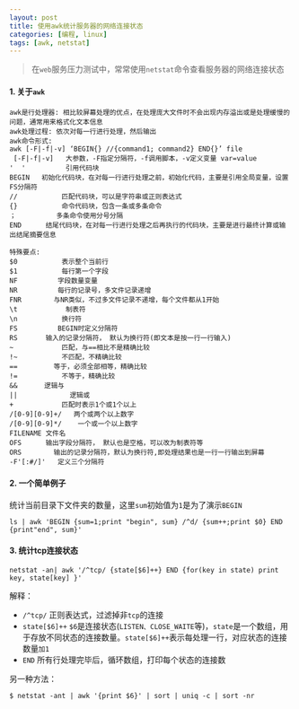 ```yaml
---
layout: post
title: 使用awk统计服务器的网络连接状态
categories: [编程, linux]
tags: [awk, netstat]
---
```


> 在`web`服务压力测试中，常常使用`netstat`命令查看服务器的网络连接状态

#### 1. 关于`awk`

```
awk是行处理器: 相比较屏幕处理的优点，在处理庞大文件时不会出现内存溢出或是处理缓慢的问题，通常用来格式化文本信息
awk处理过程: 依次对每一行进行处理，然后输出
awk命令形式:
awk [-F|-f|-v] ‘BEGIN{} //{command1; command2} END{}’ file
 [-F|-f|-v]   大参数，-F指定分隔符，-f调用脚本，-v定义变量 var=value
'  '          引用代码块
BEGIN   初始化代码块，在对每一行进行处理之前，初始化代码，主要是引用全局变量，设置FS分隔符
//           匹配代码块，可以是字符串或正则表达式
{}           命令代码块，包含一条或多条命令
；          多条命令使用分号分隔
END      结尾代码块，在对每一行进行处理之后再执行的代码块，主要是进行最终计算或输出结尾摘要信息
 
特殊要点:
$0           表示整个当前行
$1           每行第一个字段
NF          字段数量变量
NR          每行的记录号，多文件记录递增
FNR        与NR类似，不过多文件记录不递增，每个文件都从1开始
\t            制表符
\n           换行符
FS          BEGIN时定义分隔符
RS       输入的记录分隔符， 默认为换行符(即文本是按一行一行输入)
~            匹配，与==相比不是精确比较
!~           不匹配，不精确比较
==         等于，必须全部相等，精确比较
!=           不等于，精确比较
&&　     逻辑与
||             逻辑或
+            匹配时表示1个或1个以上
/[0-9][0-9]+/   两个或两个以上数字
/[0-9][0-9]*/    一个或一个以上数字
FILENAME 文件名
OFS      输出字段分隔符， 默认也是空格，可以改为制表符等
ORS        输出的记录分隔符，默认为换行符,即处理结果也是一行一行输出到屏幕
-F'[:#/]'   定义三个分隔符
```

#### 2. 一个简单例子

统计当前目录下文件夹的数量，这里`sum`初始值为`1`是为了演示`BEGIN`

```
ls | awk 'BEGIN {sum=1;print "begin", sum} /^d/ {sum++;print $0} END {print"end", sum}'
```

#### 3. 统计tcp连接状态

```
netstat -an| awk '/^tcp/ {state[$6]++} END {for(key in state) print key, state[key] }'
```

解释：   
* `/^tcp/` 正则表达式，过滤掉非`tcp`的连接
* `state[$6]++` `$6`是连接状态(`LISTEN、CLOSE_WAITE`等)，`state`是一个数组，用于存放不同状态的连接数量。`state[$6]++`表示每处理一行，对应状态的连接数量`加1`
* `END` 所有行处理完毕后，循环数组，打印每个状态的连接数

另一种方法：
```
$ netstat -ant | awk '{print $6}' | sort | uniq -c | sort -nr
```